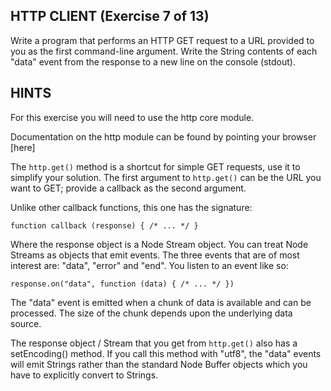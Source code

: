 ## HTTP CLIENT (Exercise 7 of 13)  
   
Write a program that performs an HTTP GET request to a URL provided to you as the first command-line argument. Write the String contents of each "data" event from the response to a new line on the console (stdout).  
   
## HINTS  
   
For this exercise you will need to use the http core module.  
   
Documentation on the http module can be found by pointing your browser [here]
   
The `http.get()` method is a shortcut for simple GET requests, use it to simplify your solution. The first argument to `http.get()` can be the URL you want to GET; provide a callback as the second argument.  
   
Unlike other callback functions, this one has the signature:  
   
  `function callback (response) { /* ... */ }`  
   
Where the response object is a Node Stream object. You can treat Node Streams as objects that emit events. The three events that are of most interest are: "data", "error" and "end". You listen to an event like so:  
   
  `response.on("data", function (data) { /* ... */ })`  
   
The "data" event is emitted when a chunk of data is available and can be processed. The size of the chunk depends upon the underlying data source.  
   
The response object / Stream that you get from `http.get()` also has a setEncoding() method. If you call this method with "utf8", the "data" events will emit Strings rather than the standard Node Buffer objects which you have to explicitly convert to Strings.  
